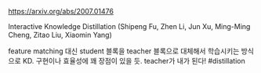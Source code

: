 https://arxiv.org/abs/2007.01476

Interactive Knowledge Distillation (Shipeng Fu, Zhen Li, Jun Xu, Ming-Ming Cheng, Zitao Liu, Xiaomin Yang)

feature matching 대신 student 블록을 teacher 블록으로 대체해서 학습시키는 방식으로 KD. 구현이나 효율성에 꽤 장점이 있을 듯. teacher가 내가 된다! #distillation
